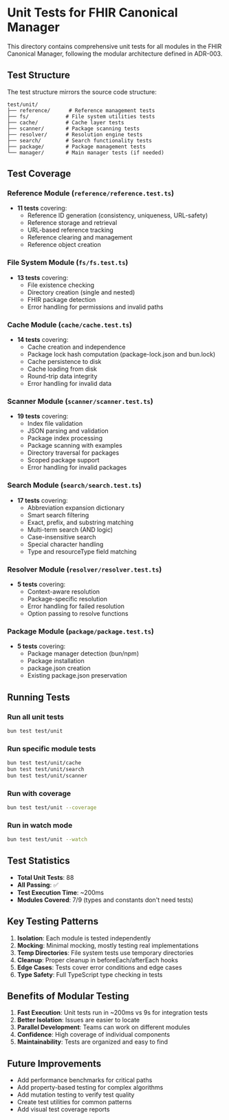 # Unit Tests for FHIR Canonical Manager

This directory contains comprehensive unit tests for all modules in the FHIR Canonical Manager, following the modular architecture defined in ADR-003.

## Test Structure

The test structure mirrors the source code structure:

```
test/unit/
├── reference/      # Reference management tests
├── fs/            # File system utilities tests
├── cache/         # Cache layer tests
├── scanner/       # Package scanning tests
├── resolver/      # Resolution engine tests
├── search/        # Search functionality tests
├── package/       # Package management tests
└── manager/       # Main manager tests (if needed)
```

## Test Coverage

### Reference Module (`reference/reference.test.ts`)
- **11 tests** covering:
  - Reference ID generation (consistency, uniqueness, URL-safety)
  - Reference storage and retrieval
  - URL-based reference tracking
  - Reference clearing and management
  - Reference object creation

### File System Module (`fs/fs.test.ts`)
- **13 tests** covering:
  - File existence checking
  - Directory creation (single and nested)
  - FHIR package detection
  - Error handling for permissions and invalid paths

### Cache Module (`cache/cache.test.ts`)
- **14 tests** covering:
  - Cache creation and independence
  - Package lock hash computation (package-lock.json and bun.lock)
  - Cache persistence to disk
  - Cache loading from disk
  - Round-trip data integrity
  - Error handling for invalid data

### Scanner Module (`scanner/scanner.test.ts`)
- **19 tests** covering:
  - Index file validation
  - JSON parsing and validation
  - Package index processing
  - Package scanning with examples
  - Directory traversal for packages
  - Scoped package support
  - Error handling for invalid packages

### Search Module (`search/search.test.ts`)
- **17 tests** covering:
  - Abbreviation expansion dictionary
  - Smart search filtering
  - Exact, prefix, and substring matching
  - Multi-term search (AND logic)
  - Case-insensitive search
  - Special character handling
  - Type and resourceType field matching

### Resolver Module (`resolver/resolver.test.ts`)
- **5 tests** covering:
  - Context-aware resolution
  - Package-specific resolution
  - Error handling for failed resolution
  - Option passing to resolve functions

### Package Module (`package/package.test.ts`)
- **5 tests** covering:
  - Package manager detection (bun/npm)
  - Package installation
  - package.json creation
  - Existing package.json preservation

## Running Tests

### Run all unit tests
```bash
bun test test/unit
```

### Run specific module tests
```bash
bun test test/unit/cache
bun test test/unit/search
bun test test/unit/scanner
```

### Run with coverage
```bash
bun test test/unit --coverage
```

### Run in watch mode
```bash
bun test test/unit --watch
```

## Test Statistics

- **Total Unit Tests**: 88
- **All Passing**: ✅
- **Test Execution Time**: ~200ms
- **Modules Covered**: 7/9 (types and constants don't need tests)

## Key Testing Patterns

1. **Isolation**: Each module is tested independently
2. **Mocking**: Minimal mocking, mostly testing real implementations
3. **Temp Directories**: File system tests use temporary directories
4. **Cleanup**: Proper cleanup in beforeEach/afterEach hooks
5. **Edge Cases**: Tests cover error conditions and edge cases
6. **Type Safety**: Full TypeScript type checking in tests

## Benefits of Modular Testing

1. **Fast Execution**: Unit tests run in ~200ms vs 9s for integration tests
2. **Better Isolation**: Issues are easier to locate
3. **Parallel Development**: Teams can work on different modules
4. **Confidence**: High coverage of individual components
5. **Maintainability**: Tests are organized and easy to find

## Future Improvements

- Add performance benchmarks for critical paths
- Add property-based testing for complex algorithms
- Add mutation testing to verify test quality
- Create test utilities for common patterns
- Add visual test coverage reports